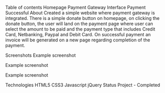 Table of contents
Homepage
Payment Gateway Interface
Payment Successful
About
Created a simple website where payment gateway is integrated. There is a simple donate button on homepage, on clicking the donate button, the user will land on the payment page where user can select the amount to be paid and the payment type that includes Credit Card, Netbanking, Paypal and Debit Card. On successful payment an invoice will be generated on a new page regarding completion of the payment.

Screenshots
Example screenshot

Example screenshot

Example screenshot

Technologies
HTML5
CSS3
Javascript
jQuery
Status
Project - Completed
